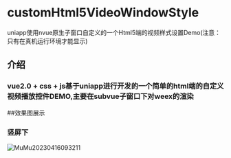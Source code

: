 # customHtml5VideoWindowStyle
uniapp使用nvue原生子窗口自定义的一个Html5端的视频样式设置Demo(注意：只有在真机运行环境才能显示)

## 介绍
### vue2.0 + css + js基于uniapp进行开发的一个简单的html端的自定义视频播放控件DEMO,主要在subvue子窗口下对weex的渲染

##效果图展示
### **竖屏下**
![MuMu20230416093211](https://user-images.githubusercontent.com/103922748/232261426-fa0803ba-eabf-4713-b94d-dc223047b87a.png)

